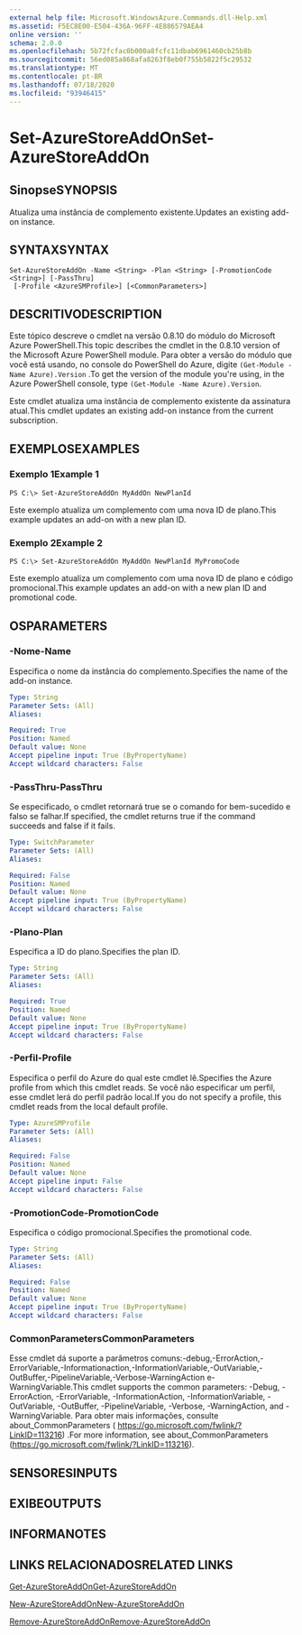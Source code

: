 ```yaml
---
external help file: Microsoft.WindowsAzure.Commands.dll-Help.xml
ms.assetid: F5EC8E00-E504-436A-96FF-4E886579AEA4
online version: ''
schema: 2.0.0
ms.openlocfilehash: 5b72fcfac0b000a8fcfc11dbab6961460cb25b8b
ms.sourcegitcommit: 56ed085a868afa8263f8eb0f755b5822f5c29532
ms.translationtype: MT
ms.contentlocale: pt-BR
ms.lasthandoff: 07/18/2020
ms.locfileid: "93946415"
---
```

# <span data-ttu-id="6fa8f-101">Set-AzureStoreAddOn</span><span class="sxs-lookup"><span data-stu-id="6fa8f-101">Set-AzureStoreAddOn</span></span>

## <span data-ttu-id="6fa8f-102">Sinopse</span><span class="sxs-lookup"><span data-stu-id="6fa8f-102">SYNOPSIS</span></span>
<span data-ttu-id="6fa8f-103">Atualiza uma instância de complemento existente.</span><span class="sxs-lookup"><span data-stu-id="6fa8f-103">Updates an existing add-on instance.</span></span>

## <span data-ttu-id="6fa8f-104">SYNTAX</span><span class="sxs-lookup"><span data-stu-id="6fa8f-104">SYNTAX</span></span>

```
Set-AzureStoreAddOn -Name <String> -Plan <String> [-PromotionCode <String>] [-PassThru]
 [-Profile <AzureSMProfile>] [<CommonParameters>]
```

## <span data-ttu-id="6fa8f-105">DESCRITIVO</span><span class="sxs-lookup"><span data-stu-id="6fa8f-105">DESCRIPTION</span></span>
<span data-ttu-id="6fa8f-106">Este tópico descreve o cmdlet na versão 0.8.10 do módulo do Microsoft Azure PowerShell.</span><span class="sxs-lookup"><span data-stu-id="6fa8f-106">This topic describes the cmdlet in the 0.8.10 version of the Microsoft Azure PowerShell module.</span></span>
<span data-ttu-id="6fa8f-107">Para obter a versão do módulo que você está usando, no console do PowerShell do Azure, digite `(Get-Module -Name Azure).Version` .</span><span class="sxs-lookup"><span data-stu-id="6fa8f-107">To get the version of the module you're using, in the Azure PowerShell console, type `(Get-Module -Name Azure).Version`.</span></span>

<span data-ttu-id="6fa8f-108">Este cmdlet atualiza uma instância de complemento existente da assinatura atual.</span><span class="sxs-lookup"><span data-stu-id="6fa8f-108">This cmdlet updates an existing add-on instance from the current subscription.</span></span>

## <span data-ttu-id="6fa8f-109">EXEMPLOS</span><span class="sxs-lookup"><span data-stu-id="6fa8f-109">EXAMPLES</span></span>

### <span data-ttu-id="6fa8f-110">Exemplo 1</span><span class="sxs-lookup"><span data-stu-id="6fa8f-110">Example 1</span></span>
```
PS C:\> Set-AzureStoreAddOn MyAddOn NewPlanId
```

<span data-ttu-id="6fa8f-111">Este exemplo atualiza um complemento com uma nova ID de plano.</span><span class="sxs-lookup"><span data-stu-id="6fa8f-111">This example updates an add-on with a new plan ID.</span></span>

### <span data-ttu-id="6fa8f-112">Exemplo 2</span><span class="sxs-lookup"><span data-stu-id="6fa8f-112">Example 2</span></span>
```
PS C:\> Set-AzureStoreAddOn MyAddOn NewPlanId MyPromoCode
```

<span data-ttu-id="6fa8f-113">Este exemplo atualiza um complemento com uma nova ID de plano e código promocional.</span><span class="sxs-lookup"><span data-stu-id="6fa8f-113">This example updates an add-on with a new plan ID and promotional code.</span></span>

## <span data-ttu-id="6fa8f-114">OS</span><span class="sxs-lookup"><span data-stu-id="6fa8f-114">PARAMETERS</span></span>

### <span data-ttu-id="6fa8f-115">-Nome</span><span class="sxs-lookup"><span data-stu-id="6fa8f-115">-Name</span></span>
<span data-ttu-id="6fa8f-116">Especifica o nome da instância do complemento.</span><span class="sxs-lookup"><span data-stu-id="6fa8f-116">Specifies the name of the add-on instance.</span></span>

```yaml
Type: String
Parameter Sets: (All)
Aliases: 

Required: True
Position: Named
Default value: None
Accept pipeline input: True (ByPropertyName)
Accept wildcard characters: False
```

### <span data-ttu-id="6fa8f-117">-PassThru</span><span class="sxs-lookup"><span data-stu-id="6fa8f-117">-PassThru</span></span>
<span data-ttu-id="6fa8f-118">Se especificado, o cmdlet retornará true se o comando for bem-sucedido e falso se falhar.</span><span class="sxs-lookup"><span data-stu-id="6fa8f-118">If specified, the cmdlet returns true if the command succeeds and false if it fails.</span></span>

```yaml
Type: SwitchParameter
Parameter Sets: (All)
Aliases: 

Required: False
Position: Named
Default value: None
Accept pipeline input: True (ByPropertyName)
Accept wildcard characters: False
```

### <span data-ttu-id="6fa8f-119">-Plano</span><span class="sxs-lookup"><span data-stu-id="6fa8f-119">-Plan</span></span>
<span data-ttu-id="6fa8f-120">Especifica a ID do plano.</span><span class="sxs-lookup"><span data-stu-id="6fa8f-120">Specifies the plan ID.</span></span>

```yaml
Type: String
Parameter Sets: (All)
Aliases: 

Required: True
Position: Named
Default value: None
Accept pipeline input: True (ByPropertyName)
Accept wildcard characters: False
```

### <span data-ttu-id="6fa8f-121">-Perfil</span><span class="sxs-lookup"><span data-stu-id="6fa8f-121">-Profile</span></span>
<span data-ttu-id="6fa8f-122">Especifica o perfil do Azure do qual este cmdlet lê.</span><span class="sxs-lookup"><span data-stu-id="6fa8f-122">Specifies the Azure profile from which this cmdlet reads.</span></span>
<span data-ttu-id="6fa8f-123">Se você não especificar um perfil, esse cmdlet lerá do perfil padrão local.</span><span class="sxs-lookup"><span data-stu-id="6fa8f-123">If you do not specify a profile, this cmdlet reads from the local default profile.</span></span>

```yaml
Type: AzureSMProfile
Parameter Sets: (All)
Aliases: 

Required: False
Position: Named
Default value: None
Accept pipeline input: False
Accept wildcard characters: False
```

### <span data-ttu-id="6fa8f-124">-PromotionCode</span><span class="sxs-lookup"><span data-stu-id="6fa8f-124">-PromotionCode</span></span>
<span data-ttu-id="6fa8f-125">Especifica o código promocional.</span><span class="sxs-lookup"><span data-stu-id="6fa8f-125">Specifies the promotional code.</span></span>

```yaml
Type: String
Parameter Sets: (All)
Aliases: 

Required: False
Position: Named
Default value: None
Accept pipeline input: True (ByPropertyName)
Accept wildcard characters: False
```

### <span data-ttu-id="6fa8f-126">CommonParameters</span><span class="sxs-lookup"><span data-stu-id="6fa8f-126">CommonParameters</span></span>
<span data-ttu-id="6fa8f-127">Esse cmdlet dá suporte a parâmetros comuns:-debug,-ErrorAction,-ErrorVariable,-Informationaction,-InformationVariable,-OutVariable,-OutBuffer,-PipelineVariable,-Verbose-WarningAction e-WarningVariable.</span><span class="sxs-lookup"><span data-stu-id="6fa8f-127">This cmdlet supports the common parameters: -Debug, -ErrorAction, -ErrorVariable, -InformationAction, -InformationVariable, -OutVariable, -OutBuffer, -PipelineVariable, -Verbose, -WarningAction, and -WarningVariable.</span></span> <span data-ttu-id="6fa8f-128">Para obter mais informações, consulte about_CommonParameters ( https://go.microsoft.com/fwlink/?LinkID=113216) .</span><span class="sxs-lookup"><span data-stu-id="6fa8f-128">For more information, see about_CommonParameters (https://go.microsoft.com/fwlink/?LinkID=113216).</span></span>

## <span data-ttu-id="6fa8f-129">SENSORES</span><span class="sxs-lookup"><span data-stu-id="6fa8f-129">INPUTS</span></span>

## <span data-ttu-id="6fa8f-130">EXIBE</span><span class="sxs-lookup"><span data-stu-id="6fa8f-130">OUTPUTS</span></span>

## <span data-ttu-id="6fa8f-131">INFORMA</span><span class="sxs-lookup"><span data-stu-id="6fa8f-131">NOTES</span></span>

## <span data-ttu-id="6fa8f-132">LINKS RELACIONADOS</span><span class="sxs-lookup"><span data-stu-id="6fa8f-132">RELATED LINKS</span></span>

[<span data-ttu-id="6fa8f-133">Get-AzureStoreAddOn</span><span class="sxs-lookup"><span data-stu-id="6fa8f-133">Get-AzureStoreAddOn</span></span>](./Get-AzureStoreAddOn.md)

[<span data-ttu-id="6fa8f-134">New-AzureStoreAddOn</span><span class="sxs-lookup"><span data-stu-id="6fa8f-134">New-AzureStoreAddOn</span></span>](./New-AzureStoreAddOn.md)

[<span data-ttu-id="6fa8f-135">Remove-AzureStoreAddOn</span><span class="sxs-lookup"><span data-stu-id="6fa8f-135">Remove-AzureStoreAddOn</span></span>](./Remove-AzureStoreAddOn.md)


